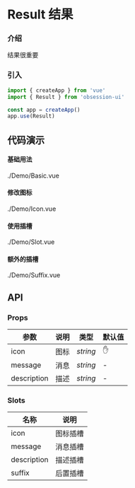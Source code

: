# Result 结果

### 介绍

结果很重要

### 引入

```js
import { createApp } from 'vue'
import { Result } from 'obsession-ui'

const app = createApp()
app.use(Result)
```

## 代码演示

#### 基础用法

<demo-code transform>./Demo/Basic.vue</demo-code>

#### 修改图标

<demo-code transform>./Demo/Icon.vue</demo-code>

#### 使用插槽

<demo-code transform>./Demo/Slot.vue</demo-code>

#### 额外的插槽

<demo-code transform>./Demo/Suffix.vue</demo-code>

## API

### Props

| 参数      | 说明           | 类型                                                                | 默认值 |
| --------- | -------------- | ------------------------------------------------------------------- | ------ |
| icon   | 图标       | _string_          | ✋     |
| message     | 消息   | _string_           | -      |
| description   | 描述 | _string_ | -      |

### Slots

| 名称    | 说明     |
| ------- | -------- |
| icon | 图标插槽 |
| message | 消息插槽 |
| description | 描述插槽 |
| suffix | 后置插槽 |